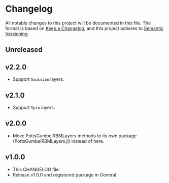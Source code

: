 # Changelog

All notable changes to this project will be documented in this file. The format is based on [Keep a Changelog](https://keepachangelog.com/en/1.0.0/), and this project adheres to [Semantic Versioning](https://semver.org/spec/v2.0.0.html).

## Unreleased

## v2.2.0

- Support `Gaussian` layers.

## v2.1.0

- Support `Spin` layers.

## v2.0.0

- Move PottsGumbelRBMLayers methods to its own package (PottsGumbelRBMLayers.jl) instead of here.

## v1.0.0

- This CHANGELOG file.
- Release v1.0.0 and registered package in General.